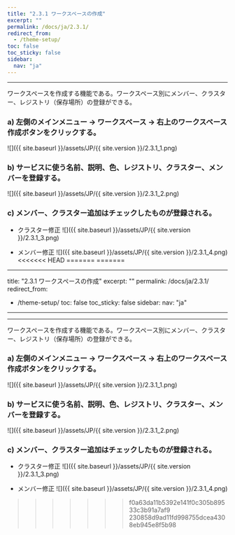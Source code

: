 ```yaml
---
title: "2.3.1 ワークスペースの作成"
excerpt: ""
permalink: /docs/ja/2.3.1/
redirect_from:
  - /theme-setup/
toc: false
toc_sticky: false
sidebar:
  nav: "ja"
---
```


---
ワークスペースを作成する機能である。ワークスペース別にメンバー、クラスター、レジストリ（保存場所）の登録ができる。

### a\) 左側のメインメニュー → ワークスペース → 右上のワークスペース作成ボタンをクリックする。
![]({{ site.baseurl }}/assets/JP/{{ site.version }}/2.3.1_1.png)

### b\) サービスに使う名前、説明、色、レジストリ、クラスター、メンバーを登録する。
![]({{ site.baseurl }}/assets/JP/{{ site.version }}/2.3.1_2.png)

### c\) メンバー、クラスター追加はチェックしたものが登録される。

* クラスター修正
![]({{ site.baseurl }}/assets/JP/{{ site.version }}/2.3.1_3.png)

* メンバー修正
![]({{ site.baseurl }}/assets/JP/{{ site.version }}/2.3.1_4.png)
<<<<<<< HEAD
=======
=======
---
title: "2.3.1 ワークスペースの作成"
excerpt: ""
permalink: /docs/ja/2.3.1/
redirect_from:
  - /theme-setup/
toc: false
toc_sticky: false
sidebar:
  nav: "ja"
---

---
ワークスペースを作成する機能である。ワークスペース別にメンバー、クラスター、レジストリ（保存場所）の登録ができる。

### a\) 左側のメインメニュー → ワークスペース → 右上のワークスペース作成ボタンをクリックする。
![]({{ site.baseurl }}/assets/JP/{{ site.version }}/2.3.1_1.png)

### b\) サービスに使う名前、説明、色、レジストリ、クラスター、メンバーを登録する。
![]({{ site.baseurl }}/assets/JP/{{ site.version }}/2.3.1_2.png)

### c\) メンバー、クラスター追加はチェックしたものが登録される。

* クラスター修正
![]({{ site.baseurl }}/assets/JP/{{ site.version }}/2.3.1_3.png)

* メンバー修正
![]({{ site.baseurl }}/assets/JP/{{ site.version }}/2.3.1_4.png)
>>>>>>> f0a63da11b5392e141f0c305b89533c3b91a7af9
>>>>>>> 230858d9ad11fd998755dcea4308eb945e8f5b98
